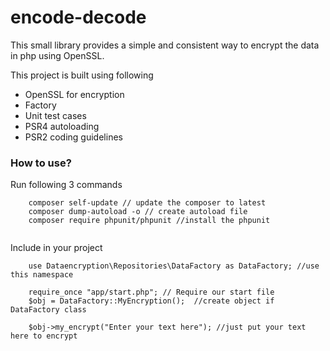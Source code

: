# encode-decode

This small library provides a simple and consistent way to encrypt the data in php using OpenSSL.

This project is built using following
- OpenSSL for encryption
- Factory
- Unit test cases
- PSR4 autoloading
- PSR2 coding guidelines

### How to use?

Run following 3 commands


```
	composer self-update // update the composer to latest
	composer dump-autoload -o // create autoload file
	composer require phpunit/phpunit //install the phpunit
    
```

Include in your project
```
    use Dataencryption\Repositories\DataFactory as DataFactory; //use this namespace

	require_once "app/start.php"; // Require our start file
	$obj = DataFactory::MyEncryption();  //create object if DataFactory class
	
	$obj->my_encrypt("Enter your text here"); //just put your text here to encrypt
```